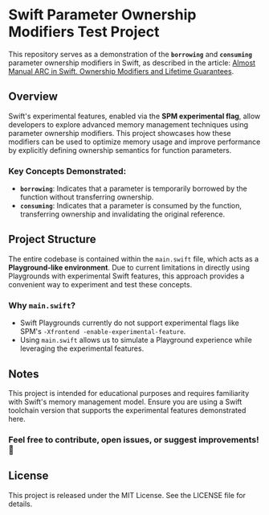 # Swift Parameter Ownership Modifiers Test Project

This repository serves as a demonstration of the **`borrowing`** and **`consuming`** parameter ownership modifiers in Swift, as described in the article: [Almost Manual ARC in Swift. Ownership Modifiers and Lifetime Guarantees](https://dementievmykola.com/blog/mastering_with_extended_lifetime_and_parameter_ownership_modifiers__borrowing_and_consuming__in_swift). 

## Overview

Swift's experimental features, enabled via the **SPM experimental flag**, allow developers to explore advanced memory management techniques using parameter ownership modifiers. This project showcases how these modifiers can be used to optimize memory usage and improve performance by explicitly defining ownership semantics for function parameters.

### Key Concepts Demonstrated:
- **`borrowing`**: Indicates that a parameter is temporarily borrowed by the function without transferring ownership.
- **`consuming`**: Indicates that a parameter is consumed by the function, transferring ownership and invalidating the original reference.

## Project Structure

The entire codebase is contained within the `main.swift` file, which acts as a **Playground-like environment**. Due to current limitations in directly using Playgrounds with experimental Swift features, this approach provides a convenient way to experiment and test these concepts.

### Why `main.swift`?
- Swift Playgrounds currently do not support experimental flags like SPM's `-Xfrontend -enable-experimental-feature`.
- Using `main.swift` allows us to simulate a Playground experience while leveraging the experimental features.

## Notes
This project is intended for educational purposes and requires familiarity with Swift's memory management model.
Ensure you are using a Swift toolchain version that supports the experimental features demonstrated here.

### Feel free to contribute, open issues, or suggest improvements! 🚀

## License

This project is released under the MIT License. See the LICENSE file for details.

